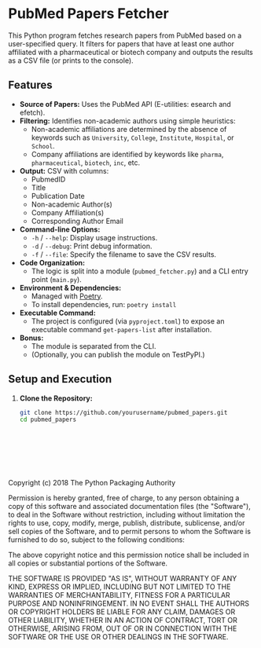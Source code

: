 # PubMed Papers Fetcher

This Python program fetches research papers from PubMed based on a user-specified query. It filters for papers that have at least one author affiliated with a pharmaceutical or biotech company and outputs the results as a CSV file (or prints to the console).

## Features

- **Source of Papers:** Uses the PubMed API (E-utilities: esearch and efetch).
- **Filtering:** Identifies non-academic authors using simple heuristics:
  - Non-academic affiliations are determined by the absence of keywords such as `University`, `College`, `Institute`, `Hospital`, or `School`.
  - Company affiliations are identified by keywords like `pharma`, `pharmaceutical`, `biotech`, `inc`, etc.
- **Output:** CSV with columns:
  - PubmedID
  - Title
  - Publication Date
  - Non-academic Author(s)
  - Company Affiliation(s)
  - Corresponding Author Email
- **Command-line Options:**
  - `-h` / `--help`: Display usage instructions.
  - `-d` / `--debug`: Print debug information.
  - `-f` / `--file`: Specify the filename to save the CSV results.
- **Code Organization:**
  - The logic is split into a module (`pubmed_fetcher.py`) and a CLI entry point (`main.py`).
- **Environment & Dependencies:**
  - Managed with [Poetry](https://python-poetry.org/).
  - To install dependencies, run: `poetry install`
- **Executable Command:**
  - The project is configured (via `pyproject.toml`) to expose an executable command `get-papers-list` after installation.
- **Bonus:**
  - The module is separated from the CLI.
  - (Optionally, you can publish the module on TestPyPI.)

## Setup and Execution

1. **Clone the Repository:**

   ```bash
   git clone https://github.com/yourusername/pubmed_papers.git
   cd pubmed_papers









Copyright (c) 2018 The Python Packaging Authority

Permission is hereby granted, free of charge, to any person obtaining a copy
of this software and associated documentation files (the "Software"), to deal
in the Software without restriction, including without limitation the rights
to use, copy, modify, merge, publish, distribute, sublicense, and/or sell
copies of the Software, and to permit persons to whom the Software is
furnished to do so, subject to the following conditions:

The above copyright notice and this permission notice shall be included in all
copies or substantial portions of the Software.

THE SOFTWARE IS PROVIDED "AS IS", WITHOUT WARRANTY OF ANY KIND, EXPRESS OR
IMPLIED, INCLUDING BUT NOT LIMITED TO THE WARRANTIES OF MERCHANTABILITY,
FITNESS FOR A PARTICULAR PURPOSE AND NONINFRINGEMENT. IN NO EVENT SHALL THE
AUTHORS OR COPYRIGHT HOLDERS BE LIABLE FOR ANY CLAIM, DAMAGES OR OTHER
LIABILITY, WHETHER IN AN ACTION OF CONTRACT, TORT OR OTHERWISE, ARISING FROM,
OUT OF OR IN CONNECTION WITH THE SOFTWARE OR THE USE OR OTHER DEALINGS IN THE
SOFTWARE.
